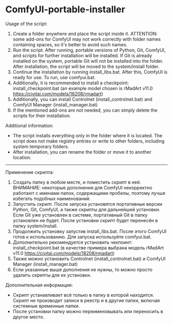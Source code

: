 # ComfyUI-portable-installer

Usage of the script:

1. Create a folder anywhere and place the script inside it. ATTENTION: some add-ons for ComfyUI may not work correctly with folder names containing spaces, so it's better to avoid such names.
2. Run the script. After running, portable versions of Python, Git, ComfyUI, and scripts for further installation will be installed. If Git is already installed on the system, portable Git will not be installed into the folder. After installation, the script will be moved to the system/install folder.
3. Continue the installation by running install_libs.bat. After this, ComfyUI is ready for use. To run, use comfyui.bat.
4. Additionally, it is recommended to install a checkpoint: install_checkpoint.bat (an example model chosen is rMadArt v11.0 https://civitai.com/models/18208/rmadart)
5. Additionally, you can install Controlnet (install_controlnet.bat) and ComfyUI Manager (install_manager.bat)
6. If the mentioned add-ons are not needed, you can simply delete the scripts for their installation.

Additional information:

- The script installs everything only in the folder where it is located. The script does not make registry entries or write to other folders, including system temporary folders.
- After installation, you can rename the folder or move it to another location.

------------------------

Применение скрипта:
1. Создать папку в любом месте, и поместить скрипт в неё. ВНИМАНИЕ: некоторые дополнения для ComfyUI некорректно работают с именами папок, содержащими пробелы, поэтому лучше избегать подобных наименований.
2. Запустить скрипт. После запуска установятся портативные версии Python, Git, ComfyUI, а также скрипты для дальнейшей установки. Если Git уже установлен в системе, портативный Git в папку установлен не будет. После установки скрипт будет перенесён в папку system/install.
3. Продолжить установку запустив install_libs.bat. После этого ComfyUI готов к использованию. Для запуска используйте comfyui.bat.
4. Дополнительно рекомендуется установить чекпоинт: install_checkpoint.bat (в качестве примера выбрана модель rMadArt v11.0 https://civitai.com/models/18208/rmadart)
4. Также можно установить Controlnet (install_controlnet.bat) и ComfyUI Manager (install_manager.bat)
6. Если указанные выше дополнения не нужны, то можно просто удалить скрипты для их установки.

Дополнительная информация:
- Скрипт устанавливает всё только в папку в которой находится. Скрипт не производит записи в реестр и в другие папки, включая системные временные папки.
- После установки папку можно переименовывать или переносить в другое место.
